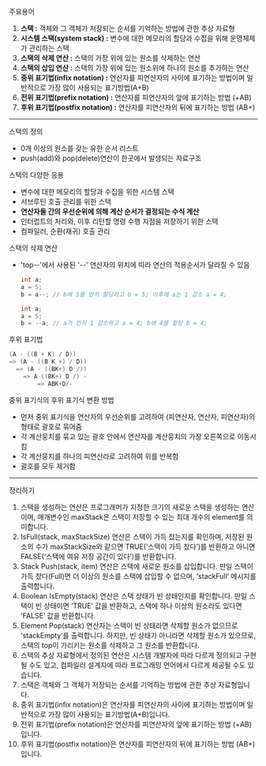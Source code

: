 주요용어

1. **스택 :** 객체와 그 객체가 저장되는 순서를 기억하는 방법에 관한 추상 자료형
2. **시스템 스택(system stack) :** 변수에 대한 메모리의 할당과 수집을 위해 운영체제가 관리하는 스택
3. **스택의 삭제 연산 :** 스택의 가장 위에 있는 원소를 삭제하는 연산
4. **스택의 삽입 연산 :** 스택의 가장 위에 있는 원소위에 하나의 원소를 추가하는 연산
5. **중위 표기법(infix notation) :** 연산자를 피연산자의 사이에 표기하는 방법이며 일반적으로 가장 많이 사용되는 표기방법(A+B)
6. **전위 표기법(prefix notation) :** 연산자를 피연산자의 앞에 표기하는 방법 (+AB)
7. **후위 표기법(postfix notation) :** 연산자를 피연산자의 뒤에 표기하는 방법 (AB+)

---

스택의 정의

- 0개 이상의 원소를 갖는 유한 순서 리스트
- push(add)와 pop(delete)연산이 한곳에서 발생되는 자료구조

스택의 다양한 응용

- 변수에 대한 메모리의 할당과 수집을 위한 시스템 스택
- 서브루틴 호출 관리를 위한 스택
- **연산자들 간의 우선순위에 의해 계산 순서가 결정되는 수식 계산**
- 인터럽트의 처리와, 이후 리턴할 명령 수행 지점을 저장하기 위한 스택
- 컴파일러, 순환(재귀) 호출 관리

스택의 삭제 연산 

- 'top--'에서 사용된 '--' 연산자의 위치에 따라 연산의 적용순서가 달라질 수 있음
  ```java
  int a;
  a = 5;			
  b = a--; // b에 5를 먼저 할당하고 b = 5; 이후에 a는 1 감소 a = 4;
  ```

  ```java
  int a;
  a = 5;
  b = --a; // a가 먼저 1 감소하고 a = 4; b에 4를 할당 b = 4;
  ```

후위 표기법 
```java
(A - ((B + K) / D))
=> (A - ((B K +) / D))
  => (A - ((BK+) D /))
  	=> A ((BK+) D /) -
  		=> ABK+D/-
```

중위 표기식의 후위 표기식 변환 방법

- 먼저 중위 표기식을 연산자의 우선순위를 고려하여 (피연산자, 연산자, 피연산자)의 형태로 괄호로 묶어줌
- 각 계산뭉치를 묶고 있는 괄호 안에서 연산자를 계산뭉치의 가장 오른쪽으로 이동시킴
- 각 계산뭉치를 하나의 피연산라로 고려하여 위를 반복함
- 괄호를 모두 제거함

---

정리하기

1. 스택을 생성하는 연산은 프로그래머가 지정한 크기의 새로운 스택을 생성하는 연산이며, 매개변수인 maxStack은 스택이 저장할 수 있는 최대 개수의 element를 의미합니다.
2. IsFull(stack, maxStackSize) 연산은 스택이 가득 찼는지를 확인하며, 저장된 원소의 수가 maxStackSize와 같으면 TRUE(‘스택이 가득 찼다’)를 반환하고 아니면 FALSE(‘스택에 여유 저장 공간이 있다’)를 반환합니다.
3. Stack Push(stack, item) 연산은 스택에 새로운 원소를 삽입합니다. 만일 스택이 가득 찼다(Full)면 더 이상의 원소를 스택에 삽입할 수 없으며, ‘stackFull‘ 메시지를 출력합니다.
4. Boolean IsEmpty(stack) 연산은 스택 상태가 빈 상태인지를 확인합니다. 만일 스택이 빈 상태이면 ‘TRUE’ 값을 반환하고, 스택에 하나 이상의 원소라도 있다면 ‘FALSE’ 값을 반환합니다.
5. Element Pop(stack) 연산자는 스택이 빈 상태라면 삭제할 원소가 없으므로 ‘stackEmpty‘를 출력합니다. 하지만, 빈 상태가 아니라면 삭제할 원소가 있으므로, 스택의 top이 가리키는 원소를 삭제하고 그 원소를 반환합니다.
6. 스택의 추상 자료형에서 정의된 연산은 시스템 개발자에 따라 다르게 정의되고 구현될 수도 있고, 컴파일러 설계자에 따라 프로그래밍 언어에서 다르게 제공될 수도 있습니다.
7. 스택은 객체와 그 객체가 저장되는 순서를 기억하는 방법에 관한 추상 자료형입니다.
8. 중위 표기법(infix notation)은 연산자를 피연산자의 사이에 표기하는 방법이며 일반적으로 가장 많이 사용되는 표기방법(A+B)입니다.
9. 전위 표기법(prefix notation)은 연산자를 피연산자의 앞에 표기하는 방법 (+AB)입니다.
10. 후위 표기법(postfix notation)은 연산자를 피연산자의 뒤에 표기하는 방법 (AB+)입니다.